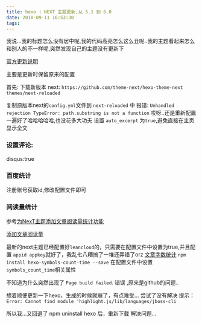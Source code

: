 ```yaml
---
title: hexo | NEXT 主题更新,从 5.1 到 6.0
date: 2018-09-11 16:53:30
tags:
---
```

我说...我的标题怎么没有居中呢,我的代码高亮怎么这么丑呢..我的主题看起来怎么和别人的不一样呢,突然发现自己的主题没有更新下
<!-- more -->

[官方更新说明](https://github.com/theme-next/hexo-theme-next/blob/master/docs/UPDATE-FROM-5.1.X.md)

主要是更新时保留原来的配置

首先:
下载新版本 next:
  `https://github.com/theme-next/hexo-theme-next themes/next-reloaded `

复制原版本next的`config.yml`文件到 `next-reloaded` 中
报错:
`Unhandled rejection TypeError: path.substring is not a function`
哎呀..还是重新配置一遍好了哈哈哈哈哈,也没花多大功夫
设置 `auto_excerpt` 为`true`,避免直接在主页显示全文
### 设置评论:
disqus:true

### 百度统计
注册账号获取id,修改配置文件即可
### 阅读量统计

参考[为NexT主题添加文章阅读量统计功能](https://notes.doublemine.me/2015-10-21-%E4%B8%BANexT%E4%B8%BB%E9%A2%98%E6%B7%BB%E5%8A%A0%E6%96%87%E7%AB%A0%E9%98%85%E8%AF%BB%E9%87%8F%E7%BB%9F%E8%AE%A1%E5%8A%9F%E8%83%BD.html#%E9%85%8D%E7%BD%AELeanCloud)

[添加文章阅读量](http://www.jeyzhang.com/hexo-next-add-post-views.html)

最新的next主题已经配置好`leancloud`的，只需要在配置文件中设置为true,并且配置 `appid appkey`就好了，我乱七八糟搞了一堆还弄错了orz
[文章字数统计](https://github.com/theme-next/hexo-symbols-count-time)
`npm install hexo-symbols-count-time --save`
在配置文件中设置`symbols_count_time`相关属性

不知道为什么突然出现了 `Page build failed`. 错误  ,原来是github的问题..

想着顺便更新一下hexo，生成的时候就崩了，有点难受... 尝试了没有解决
提示：
`Error: Cannot find module 'highlight.js/lib/languages/jboss-cli`

所以我...又回退了 npm uninstall hexo 后，重新下载 解决问题...
